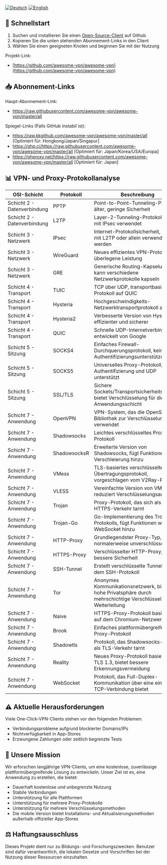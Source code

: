 [![Deutsch](https://img.shields.io/badge/Sprache-Deutsch-red)](README_DE.md)
[![English](https://img.shields.io/badge/Language-English-red)](README.md)

## 🚀 Schnellstart

1. Suchen und installieren Sie einen [Open-Source-Client](https://github.com/awesome-vpn/awesome-vpn/wiki/Clients) auf Github
2. Kopieren Sie die unten stehenden Abonnement-Links in den Client
3. Wählen Sie einen geeigneten Knoten und beginnen Sie mit der Nutzung

Projekt-Link:
- [https://github.com/awesome-vpn/awesome-vpn](https://github.com/awesome-vpn/awesome-vpn)

## 📥 Abonnement-Links

Haupt-Abonnement-Link:
- https://raw.githubusercontent.com/awesome-vpn/awesome-vpn/master/all

Spiegel-Links (Falls GitHub instabil ist):
- https://raw.kkgithub.com/awesome-vpn/awesome-vpn/master/all [Optimiert für: Hongkong/Japan/Singapur]
- https://ghp.ci/https://raw.githubusercontent.com/awesome-vpn/awesome-vpn/master/all [Optimiert für: Japan/Korea/USA/Europa]
- https://ghproxy.net/https://raw.githubusercontent.com/awesome-vpn/awesome-vpn/master/all [Optimiert für: Japan]

## 📊 VPN- und Proxy-Protokollanalyse

| OSI-Schicht | Protokoll | Beschreibung |
|-------------|-----------|--------------|
| Schicht 2 - Datenverbindung | PPTP | Point-to-Point-Tunneling-Protokoll, älter, geringe Sicherheit |
| Schicht 2 - Datenverbindung | L2TP | Layer-2-Tunneling-Protokoll, häufig mit IPsec verwendet |
| Schicht 3 - Netzwerk | IPsec | Internet-Protokollsicherheit, kann mit L2TP oder allein verwendet werden |
| Schicht 3 - Netzwerk | WireGuard | Neues effizientes VPN-Protokoll, überlegene Leistung |
| Schicht 3 - Netzwerk | GRE | Generische Routing-Kapselung, kann verschiedene Netzwerkprotokolle kapseln |
| Schicht 4 - Transport | TUIC | TCP über UDP, transportbasiertes Protokoll auf QUIC |
| Schicht 4 - Transport | Hysteria | Hochgeschwindigkeits-Netzwerktransportprotokoll auf QUIC |
| Schicht 4 - Transport | Hysteria2 | Verbesserte Version von Hysteria, effizienter und sicherer |
| Schicht 4 - Transport | QUIC | Schnelle UDP-Internetverbindungen, entwickelt von Google |
| Schicht 5 - Sitzung | SOCKS4 | Einfaches Firewall-Durchquerungsprotokoll, keine Authentifizierungsunterstützung |
| Schicht 5 - Sitzung | SOCKS5 | Universelles Proxy-Protokoll, das Authentifizierung und UDP unterstützt |
| Schicht 5 - Sitzung | SSL/TLS | Sichere Sockets/Transportsicherheitsschicht, bietet Verschlüsselung für die Anwendungsschicht |
| Schicht 7 - Anwendung | OpenVPN | VPN-System, das die OpenSSL-Bibliothek zur Verschlüsselung verwendet |
| Schicht 7 - Anwendung | Shadowsocks | Leichtes verschlüsseltes Proxy-Protokoll |
| Schicht 7 - Anwendung | ShadowsocksR | Erweiterte Version von Shadowsocks, fügt Funktionen wie Verschleierung hinzu |
| Schicht 7 - Anwendung | VMess | TLS-basiertes verschlüsseltes Übertragungsprotokoll, vorgeschlagen vom V2Ray-Projekt |
| Schicht 7 - Anwendung | VLESS | Vereinfachte Version von VMess, reduziert Verschlüsselungsaufwand |
| Schicht 7 - Anwendung | Trojan | Proxy-Protokoll, das sich als HTTPS-Verkehr tarnt |
| Schicht 7 - Anwendung | Trojan-Go | Go-Implementierung des Trojan-Protokolls, fügt Funktionen wie WebSocket hinzu |
| Schicht 7 - Anwendung | HTTP-Proxy | Grundlegendster Proxy-Typ, normalerweise unverschlüsselt |
| Schicht 7 - Anwendung | HTTPS-Proxy | Verschlüsselter HTTP-Proxy, bietet bessere Sicherheit |
| Schicht 7 - Anwendung | SSH-Tunnel | Erstellt verschlüsselte Tunnel mit dem SSH-Protokoll |
| Schicht 7 - Anwendung | Tor | Anonymes Kommunikationsnetzwerk, bietet hohe Privatsphäre durch mehrschichtige Verschlüsselung und Weiterleitung |
| Schicht 7 - Anwendung | Naive | HTTPS-Proxy-Protokoll basierend auf dem Chromium-Netzwerk-Stack |
| Schicht 7 - Anwendung | Brook | Einfaches plattformübergreifendes Proxy-Protokoll |
| Schicht 7 - Anwendung | Shadowtls | Protokoll, das Shadowsocks-Verkehr als TLS-Verkehr tarnt |
| Schicht 7 - Anwendung | Reality | Neues Proxy-Protokoll basierend auf TLS 1.3, bietet bessere Erkennungsvermeidung |
| Schicht 7 - Anwendung | WebSocket | Protokoll, das Full-Duplex-Kommunikation über eine einzelne TCP-Verbindung bietet |

## ⚠️ Aktuelle Herausforderungen

Viele One-Click-VPN-Clients stehen vor den folgenden Problemen:
- Verbindungsprobleme aufgrund blockierter Domains/IPs
- Nichtverfügbarkeit in App-Stores
- Erzwungene Zahlungen oder zeitlich begrenzte Tests

## 🔬 Unsere Mission

Wir erforschen langjährige VPN-Clients, um eine kostenlose, zuverlässige plattformübergreifende Lösung zu entwickeln. Unser Ziel ist es, eine Anwendung zu erstellen, die bietet:

- Dauerhaft kostenlose und unbegrenzte Nutzung
- Stabile Verbindungen
- Unterstützung für alle Plattformen
- Unterstützung für mehrere Proxy-Protokolle
- Unterstützung für mehrere Verschlüsselungsmethoden
- Die mobile Version bietet Installations- und Aktualisierungsmethoden außerhalb offizieller App-Stores

## ⚖️ Haftungsausschluss

Dieses Projekt dient nur zu Bildungs- und Forschungszwecken. Benutzer sind dafür verantwortlich, die lokalen Gesetze und Vorschriften bei der Nutzung dieser Ressourcen einzuhalten.
